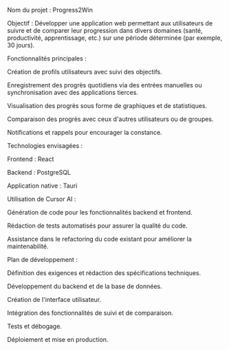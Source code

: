 Nom du projet : Progress2Win

Objectif : Développer une application web permettant aux utilisateurs de suivre et de comparer leur progression dans divers domaines (santé, productivité, apprentissage, etc.) sur une période déterminée (par exemple, 30 jours).

Fonctionnalités principales :

Création de profils utilisateurs avec suivi des objectifs.

Enregistrement des progrès quotidiens via des entrées manuelles ou synchronisation avec des applications tierces.

Visualisation des progrès sous forme de graphiques et de statistiques.

Comparaison des progrès avec ceux d'autres utilisateurs ou de groupes.

Notifications et rappels pour encourager la constance.

Technologies envisagées :

Frontend : React

Backend : PostgreSQL

Application native : Tauri

Utilisation de Cursor AI :

Génération de code pour les fonctionnalités backend et frontend.

Rédaction de tests automatisés pour assurer la qualité du code.

Assistance dans le refactoring du code existant pour améliorer la maintenabilité.

Plan de développement :

Définition des exigences et rédaction des spécifications techniques.

Développement du backend et de la base de données.

Création de l'interface utilisateur.

Intégration des fonctionnalités de suivi et de comparaison.

Tests et débogage.

Déploiement et mise en production.